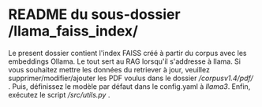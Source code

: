 # README du sous-dossier /llama_faiss_index/

Le present dossier contient l'index FAISS créé à partir du corpus avec les embeddings Ollama. Le tout sert au RAG lorsqu'il s'addresse à llama.
Si vous souhaitez mettre les données du retriever à jour, veuillez supprimer/modifier/ajouter les PDF voulus dans le dossier _/corpusv1.4/pdf/_ .
Puis, définissez le modèle par défaut dans le config.yaml à _llama3_. Enfin, exécutez le script _/src/utils.py_ .